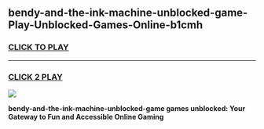 
## bendy-and-the-ink-machine-unblocked-game-Play-Unblocked-Games-Online-b1cmh
<h3>
<a href="https://premium76.site?title=bendy-and-the-ink-machine-unblocked-game&ref=24A">CLICK TO PLAY</a></h3>
<hr>

<h3>
<a href="https://premium76.site?title=bendy-and-the-ink-machine-unblocked-game&ref=24A">CLICK 2 PLAY</a>
  
</h3>

<a href="https://premium76.site?title=bendy-and-the-ink-machine-unblocked-game&ref=24A"><img src="https://clearcache.store/games.png"></a>


**bendy-and-the-ink-machine-unblocked-game games unblocked: Your Gateway to Fun and Accessible Online Gaming**

